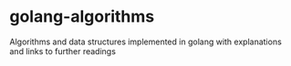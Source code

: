 # golang-algorithms
Algorithms and data structures implemented in golang with explanations and links to further readings
